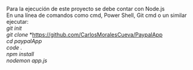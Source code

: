 Para la ejecución de este proyecto se debe contar con Node.js<br />
En una línea de comandos como cmd, Power Shell, Git cmd o un similar ejecutar:<br />
*git init*<br />
*git clone* *https://github.com/CarlosMoralesCueva/PaypalApp <br />
*cd paypalApp* <br />
*code .*	 <br />
*npm install* <br />
*nodemon app.js* <br />
